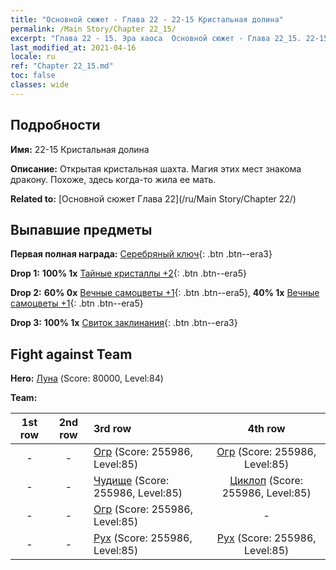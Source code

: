 ```yaml
---
title: "Основной сюжет - Глава 22 - 22-15 Кристальная долина"
permalink: /Main Story/Chapter 22_15/
excerpt: "Глава 22 - 15. Эра хаоса  Основной сюжет - Глава 22_15. 22-15 Кристальная долина"
last_modified_at: 2021-04-16
locale: ru
ref: "Chapter 22_15.md"
toc: false
classes: wide
---
```


## Подробности

 **Имя:** 22-15 Кристальная долина

 **Описание:** Открытая кристальная шахта. Магия этих мест знакома дракону. Похоже, здесь когда-то жила ее мать.

 **Related to:** [Основной сюжет Глава 22](/ru/Main Story/Chapter 22/)

## Выпавшие предметы

 **Первая полная награда:** [Серебряный ключ](/ru/Items/con_693/){: .btn .btn--era3}

 **Drop 1:** **100% 1x** [Тайные кристаллы +2](/ru/Items/mat_80/){: .btn .btn--era5}

 **Drop 2:** **60% 0x** [Вечные самоцветы +1](/ru/Items/mat_72/){: .btn .btn--era5}, **40% 1x** [Вечные самоцветы +1](/ru/Items/mat_72/){: .btn .btn--era5}

 **Drop 3:** **100% 1x** [Свиток заклинания](/ru/Items/con_694/){: .btn .btn--era3}


## Fight against Team
 **Hero:** [Луна](/ru/heroes/Luna/) (Score: 80000, Level:84)

 **Team:**


  | 1st row | 2nd row | 3rd row | 4th row |
  |:----:|:----:|:----|:----:|
  | - | - | [Огр](/ru/units/Ogre/) (Score: 255986, Level:85)  | [Огр](/ru/units/Ogre/) (Score: 255986, Level:85)  |
  | - | - | [Чудище](/ru/units/Behemoth/) (Score: 255986, Level:85)  | [Циклоп](/ru/units/Cyclops/) (Score: 255986, Level:85)  |
  | - | - | [Огр](/ru/units/Ogre/) (Score: 255986, Level:85)  | - |
  | - | - | [Рух](/ru/units/Roc/) (Score: 255986, Level:85)  | [Рух](/ru/units/Roc/) (Score: 255986, Level:85)  |


